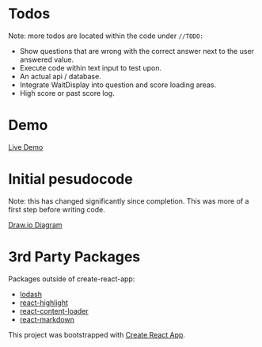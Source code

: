 # Todos

Note: more todos are located within the code under `//TODO:`

- Show questions that are wrong with the correct answer next to the user answered value.
- Execute code within text input to test upon.
- An actual api / database.
- Integrate WaitDisplay into question and score loading areas.
- High score or past score log.

# Demo

[Live Demo](https://noriega3.github.io/trilogy/)

# Initial pesudocode

Note: this has changed significantly since completion. This was more of a first step before writing code.

[Draw.io Diagram](https://drive.google.com/file/d/11wvUBaCvK9wIGPfPY6K04E-dM-1N0qm2/view?usp=sharing)

# 3rd Party Packages

Packages outside of create-react-app:

- [lodash](https://lodash.com/docs/4.17.10)
- [react-highlight](https://github.com/akiran/react-highlight)
- [react-content-loader](https://github.com/danilowoz/react-content-loader)
- [react-markdown](https://github.com/rexxars/react-markdown)

This project was bootstrapped with [Create React App](https://github.com/facebookincubator/create-react-app).
